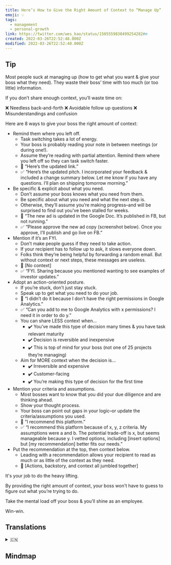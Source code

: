 ```yaml
---
title: Here’s How to Give the Right Amount of Context to “Manage Up”
emoji: 💡
tags:
  - management
  - personal-growth
link: https://twitter.com/wes_kao/status/1505559838499254282#m
created: 2022-03-26T22:52:48.000Z
modified: 2022-03-26T22:52:48.000Z
---
```


## Tip

Most people suck at managing up (how to get what you want & give your boss what they need). They waste their boss’ time with too much (or too little) information.

If you don’t share enough context, you’ll waste time on:

❌ Needless back-and-forth
❌ Avoidable follow up questions
❌ Misunderstandings and confusion

Here are 8 ways to give your boss the right amount of context:

- Remind them where you left off.
  - Task switching takes a lot of energy.
  - Your boss is probably reading your note in between meetings (or during one!).
  - Assume they’re reading with partial attention. Remind them where you left off so they can task switch faster.
  - 🚫 “Here’s the updated link.”
  - ✅ “Here’s the updated pitch. I incorporated your feedback & included a change summary below. Let me know if you have any questions. I’ll plan on shipping tomorrow morning.”
- Be specific & explicit about what you need.
  - Don’t assume your boss knows what you need from them.
  - Be specific about what you need and what the next step is.
  - Otherwise, they’ll assume you’re making progress–and will be surprised to find out you’ve been stalled for weeks.
  - 🚫 “The new ad is updated in the Google Doc. It’s published in FB, but not running.”
  - ✅ “Please approve the new ad copy (screenshot below). Once you approve, I’ll publish and go live on FB.”
- Mention if it’s an FYI.
  - Don’t make people guess if they need to take action.
  - If your recipient has to follow up to ask, it slows everyone down.
  - Folks think they’re being helpful by forwarding a random email. But without context or next steps, these messages are useless.
  - 🚫 [No context]
  - ✅ “FYI. Sharing because you mentioned wanting to see examples of investor updates.”
- Adopt an action-oriented posture.
  - If you’re stuck, don’t just stay stuck.
  - Speak up to get what you need to do your job.
  - 🚫 “I didn’t do it because I don’t have the right permissions in Google Analytics.”
  - ✅ “Can you add to me to Google Analytics with x permissions? I need it in order to do y.”
  - You can share LESS context when…
    - ✔️ You’ve made this type of decision many times & you have task relevant maturity
    - ✔️ Decision is reversible and inexpensive
    - ✔️ This is top of mind for your boss (not one of 25 projects they’re managing)
  - Aim for MORE context when the decision is…
    - ✔️ Irreversible and expensive
    - ✔️ Customer-facing
    - ✔️ You’re making this type of decision for the first time
- Mention your criteria and assumptions.
  - Most bosses want to know that you did your due diligence and are thinking ahead.
  - Show your thought process.
  - Your boss can point out gaps in your logic–or update the criteria/assumptions you used.
  - 🚫 ”I recommend this platform.”
  - ✅ “I recommend this platform because of x, y, z criteria. My assumptions were a and b. The potential trade-off is x, but seems manageable because y. I vetted options, including [insert options] but [my recommendation] better fits our needs.”
- Put the recommendation at the top, then context below.
  - Leading with a recommendation allows your recipient to read as much or as little of the context as they need.
  - 🚫 [Actions, backstory, and context all jumbled together]

It's your job to do the heavy lifting.

By providing the right amount of context, your boss won't have to guess to figure out what you’re trying to do.

Take the mental load off your boss & you’ll shine as an employee.

Win-win.

## Translations

<details>
   <summary>🇨🇳</summary>

</details>

## Mindmap

![]()
